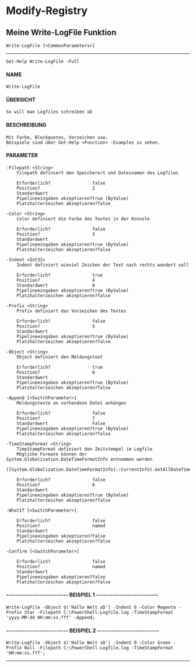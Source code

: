 # Modify-Registry

## Meine Write-LogFile Funktion

`Write-LogFile [<CommonParameters>]`

---

`Get-Help Write-LogFile -Full`

#### NAME
    Write-LogFile

#### ÜBERSICHT
    So will man Logfiles schreiben xD

#### BESCHREIBUNG
    Mit Farbe, Blockquotes, Vorzeichen usw.
    Beispiele sind über Get-Help <Function> -Examples zu sehen.

#### PARAMETER
    -Filepath <String>
        Filepath definiert den Speicherort und Dateinamen des Logfiles
        
        Erforderlich?                false
        Position?                    2
        Standardwert                 
        Pipelineeingaben akzeptieren?true (ByValue)
        Platzhalterzeichen akzeptieren?false
        
    -Color <String>
        Color definiert die Farbe des Textes in der Konsole
        
        Erforderlich?                false
        Position?                    3
        Standardwert                 
        Pipelineeingaben akzeptieren?true (ByValue)
        Platzhalterzeichen akzeptieren?false
        
    -Indent <Int32>
        Indent definiert wieviel Zeichen der Text nach rechts wandert soll
        
        Erforderlich?                true
        Position?                    4
        Standardwert                 0
        Pipelineeingaben akzeptieren?true (ByValue)
        Platzhalterzeichen akzeptieren?false
        
    -Prefix <String>
        Prefix definiert das Vorzeichen des Textes
        
        Erforderlich?                false
        Position?                    5
        Standardwert                 
        Pipelineeingaben akzeptieren?true (ByValue)
        Platzhalterzeichen akzeptieren?false
        
    -Object <String>
        Object definiert den Meldungstext
        
        Erforderlich?                true
        Position?                    6
        Standardwert                 
        Pipelineeingaben akzeptieren?true (ByValue)
        Platzhalterzeichen akzeptieren?false

    -Append [<SwitchParameter>]
        Meldungstexte an vorhandene Datei anhängen
        
        Erforderlich?                false
        Position?                    7
        Standardwert                 False
        Pipelineeingaben akzeptieren?true (ByValue)
        Platzhalterzeichen akzeptieren?false
        
    -TimeStampFormat <String>
        TimeStampFormat definiert den Zeitstempel im Logfile
        Mögliche Formate können der System.Globalization.DateTimeFormatInfo entnommen werden
         ([System.Globalization.DateTimeFormatInfo]::CurrentInfo).GetAllDateTimePatterns();
        
        Erforderlich?                false
        Position?                    6
        Standardwert                 
        Pipelineeingaben akzeptieren?true (ByValue)
        Platzhalterzeichen akzeptieren?false
        
    -WhatIf [<SwitchParameter>]
        
        Erforderlich?                false
        Position?                    named
        Standardwert                 
        Pipelineeingaben akzeptieren?false
        Platzhalterzeichen akzeptieren?false
        
    -Confirm [<SwitchParameter>]
        
        Erforderlich?                false
        Position?                    named
        Standardwert                 
        Pipelineeingaben akzeptieren?false
        Platzhalterzeichen akzeptieren?false

#### -------------------------- BEISPIEL 1 --------------------------

    Write-LogFile -Object $('Hallo Welt xD') -Indent 0 -Color Magenta -Prefix Star -Filepath C:\PowerShell-Logfile.log -TimeStampFormat 'yyyy-MM-dd HH:mm:ss.fff' -Append;

#### -------------------------- BEISPIEL 2 --------------------------

    Write-LogFile -Object $('Hallo Welt xD') -Indent 0 -Color Green -Prefix Null -Filepath C:\PowerShell-Logfile.log -TimeStampFormat 'HH:mm:ss.fff';

---
